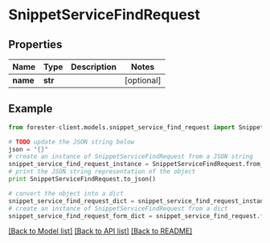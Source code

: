 # SnippetServiceFindRequest


## Properties

Name | Type | Description | Notes
------------ | ------------- | ------------- | -------------
**name** | **str** |  | [optional] 

## Example

```python
from forester-client.models.snippet_service_find_request import SnippetServiceFindRequest

# TODO update the JSON string below
json = "{}"
# create an instance of SnippetServiceFindRequest from a JSON string
snippet_service_find_request_instance = SnippetServiceFindRequest.from_json(json)
# print the JSON string representation of the object
print SnippetServiceFindRequest.to_json()

# convert the object into a dict
snippet_service_find_request_dict = snippet_service_find_request_instance.to_dict()
# create an instance of SnippetServiceFindRequest from a dict
snippet_service_find_request_form_dict = snippet_service_find_request.from_dict(snippet_service_find_request_dict)
```
[[Back to Model list]](../README.md#documentation-for-models) [[Back to API list]](../README.md#documentation-for-api-endpoints) [[Back to README]](../README.md)


